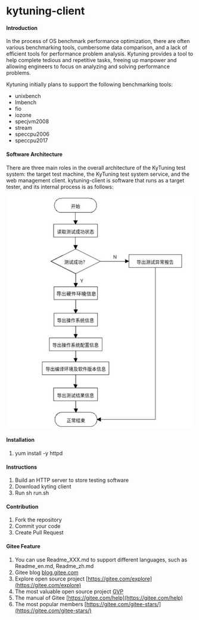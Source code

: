 # kytuning-client

#### Introduction

In the process of OS benchmark performance optimization, there are often  various benchmarking tools, cumbersome data comparison, and a lack of  efficient tools for performance problem analysis. Kytuning provides a  tool to help complete tedious and repetitive tasks, freeing up manpower  and allowing engineers to focus on analyzing and solving performance  problems. 

Kytuning initially plans to support the following benchmarking tools: 

- unixbench
- lmbench
- fio
- iozone
- specjvm2008
- stream
- speccpu2006
- speccpu2017

#### Software Architecture
There are three main roles in the overall architecture of the KyTuning test  system: the target test machine, the KyTuning test system service, and  the web management client. 
kytuning-client is software that runs as a target tester, and its internal process is as follows: 

![图1](./imgs/kytuning-client流程图.png)

#### Installation

1.   yum install -y httpd

#### Instructions

1.   Build an HTTP server to store testing software
2.  Download kyting client
3.  Run sh run.sh

#### Contribution

1.  Fork the repository
2.  Commit your code
3.  Create Pull Request


#### Gitee Feature

1.  You can use Readme\_XXX.md to support different languages, such as Readme\_en.md, Readme\_zh.md
2.  Gitee blog [blog.gitee.com](https://blog.gitee.com)
3.  Explore open source project [https://gitee.com/explore](https://gitee.com/explore)
4.  The most valuable open source project [GVP](https://gitee.com/gvp)
5.  The manual of Gitee [https://gitee.com/help](https://gitee.com/help)
6.  The most popular members  [https://gitee.com/gitee-stars/](https://gitee.com/gitee-stars/)
